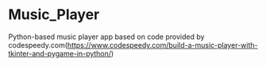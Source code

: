# Music_Player
Python-based music player app based on code provided by codespeedy.com(https://www.codespeedy.com/build-a-music-player-with-tkinter-and-pygame-in-python/)
